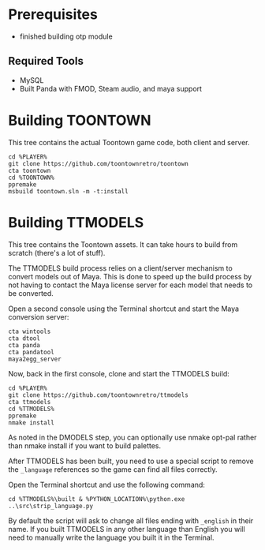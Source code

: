 # Prerequisites
- finished building otp module


## Required Tools
- MySQL
- Built Panda with FMOD, Steam audio, and maya support

# Building TOONTOWN
This tree contains the actual Toontown game code, both client and server.
```
cd %PLAYER%
git clone https://github.com/toontownretro/toontown
cta toontown
cd %TOONTOWN%
ppremake
msbuild toontown.sln -m -t:install
```

# Building TTMODELS
This tree contains the Toontown assets. It can take hours to build from scratch (there's a lot of stuff).

The TTMODELS build process relies on a client/server mechanism to convert models out of Maya. This is done to speed up the build process by not having to contact the Maya license server for each model that needs to be converted.

Open a second console using the Terminal shortcut and start the Maya conversion server:
```
cta wintools
cta dtool
cta panda
cta pandatool
maya2egg_server
```

Now, back in the first console, clone and start the TTMODELS build:
```
cd %PLAYER%
git clone https://github.com/toontownretro/ttmodels
cta ttmodels
cd %TTMODELS%
ppremake
nmake install
```
As noted in the DMODELS step, you can optionally use nmake opt-pal rather than nmake install if you want to build palettes.

After TTMODELS has been built, you need to use a special script to remove the ``_language`` references so the game can find all files correctly.

Open the Terminal shortcut and use the following command:
```
cd %TTMODELS%\built & %PYTHON_LOCATION%\python.exe ..\src\strip_language.py
```
By default the script will ask to change all files ending with ``_english`` in their name. If you built TTMODELS in any other language than English you will need to manually write the language you built it in the Terminal.